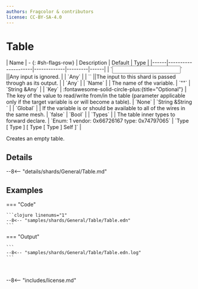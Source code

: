 ```yaml
---
authors: Fragcolor & contributors
license: CC-BY-SA-4.0
---
```



# Table

<div class="sh-parameters" markdown="1">
| Name | - {: #sh-flags-row} | Description | Default | Type |
|------|---------------------|-------------|---------|------|
| `<input>` ||Any input is ignored. | | `Any` |
| `<output>` ||The input to this shard is passed through as its output. | | `Any` |
| `Name` |  | The name of the variable. | `""` | `String &Any` |
| `Key` | :fontawesome-solid-circle-plus:{title="Optional"}  | The key of the value to read/write from/in the table (parameter applicable only if the target variable is or will become a table). | `None` | `String &String ` |
| `Global` |  | If the variable is or should be available to all of the wires in the same mesh. | `false` | `Bool` |
| `Types` |  | The table inner types to forward declare. | `Enum: 1 vendor: 0x66726167 type: 0x74797065` | `Type [ Type ] [ Type [ Type ] Self ]` |

</div>

Creates an empty table.

## Details

--8<-- "details/shards/General/Table.md"


## Examples

=== "Code"

    ```clojure linenums="1"
    --8<-- "samples/shards/General/Table/Table.edn"
    ```

=== "Output"

    ```
    --8<-- "samples/shards/General/Table/Table.edn.log"
    ```
&nbsp;

--8<-- "includes/license.md"
